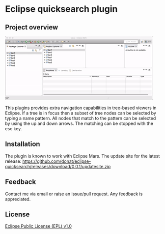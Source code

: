 # Eclipse quicksearch plugin

## Project overview

![Screencast](docs/resources/screencast.gif)

This plugins provides extra navigation capabilities in tree-based viewers in Eclipse. If a tree is in focus then a subset of tree nodes can be selected by typing a name pattern. All nodes that match to the pattern can be selected by using the up and down arrows. The matching can be stopped with the esc key. 

## Installation

The plugin is known to work with Eclipse Mars. The update site for the latest release: https://github.com/donat/eclipse-quicksearch/releases/download/0.0.1/updatesite.zip

## Feedback

Contact me via email or raise an issue/pull request. Any feedback is appreciated.

## License

[Eclipse Public License (EPL) v1.0](https://eclipse.org/org/documents/epl-v10.html)
